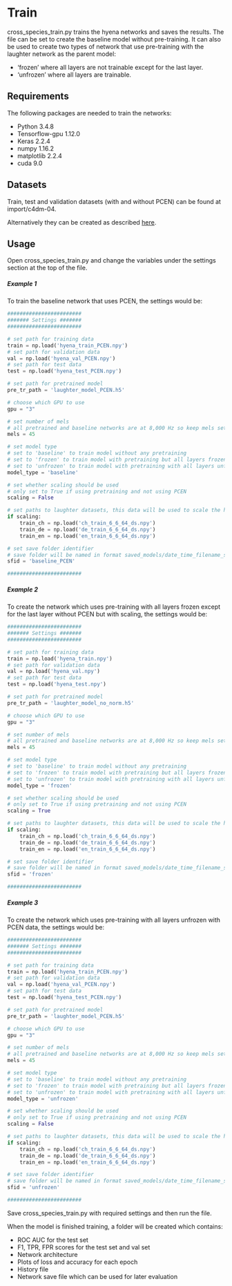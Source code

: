 # Train
cross_species_train.py trains the hyena networks and saves the results. The file can be set to create the baseline model without pre-training.
It can also be used to create two types of network that use pre-training with the laughter network as the parent model:
* ‘frozen’ where all layers are not trainable except for the last layer.
* ‘unfrozen’ where all layers are trainable.

## Requirements
The following packages are needed to train the networks:
* Python 3.4.8
* Tensorflow-gpu 1.12.0
* Keras 2.2.4
* numpy 1.16.2
* matplotlib 2.2.4
* cuda 9.0

## Datasets
Train, test and validation datasets (with and without PCEN) can be found at import/c4dm-04.

Alternatively they can be created as described [here](/preprocessing).

## Usage
Open cross_species_train.py and change the variables under the settings section at the top of the file. 

##### Example 1
To train the baseline network that uses PCEN, the settings would be:

```python
########################
####### Settings ####### 
########################

# set path for training data
train = np.load('hyena_train_PCEN.npy')
# set path for validation data
val = np.load('hyena_val_PCEN.npy')
# set path for test data
test = np.load('hyena_test_PCEN.npy')

# set path for pretrained model
pre_tr_path = 'laughter_model_PCEN.h5'

# choose which GPU to use
gpu = "3"

# set number of mels
# all pretrained and baseline networks are at 8,000 Hz so keep mels set to 45
mels = 45

# set model type
# set to 'baseline' to train model without any pretraining
# set to 'frozen' to train model with pretraining but all layers frozen except last layer
# set to 'unfrozen' to train model with pretraining with all layers unfrozen
model_type = 'baseline'

# set whether scaling should be used
# only set to True if using pretraining and not using PCEN
scaling = False

# set paths to laughter datasets, this data will be used to scale the hyena data if necessary
if scaling:
	train_ch = np.load('ch_train_6_6_64_ds.npy')
	train_de = np.load('de_train_6_6_64_ds.npy')
	train_en = np.load('en_train_6_6_64_ds.npy')

# set save folder identifier
# save folder will be named in format saved_models/date_time_filename_sfid 
sfid = 'baseline_PCEN' 

########################
```
##### Example 2
To create the network which uses pre-training with all layers frozen except for the last layer without PCEN but with scaling, the settings would be:

```python
########################
####### Settings ####### 
########################

# set path for training data
train = np.load('hyena_train.npy')
# set path for validation data
val = np.load('hyena_val.npy')
# set path for test data
test = np.load('hyena_test.npy')

# set path for pretrained model
pre_tr_path = 'laughter_model_no_norm.h5'

# choose which GPU to use
gpu = "3"

# set number of mels
# all pretrained and baseline networks are at 8,000 Hz so keep mels set to 45
mels = 45

# set model type
# set to 'baseline' to train model without any pretraining
# set to 'frozen' to train model with pretraining but all layers frozen except last layer
# set to 'unfrozen' to train model with pretraining with all layers unfrozen
model_type = 'frozen'

# set whether scaling should be used
# only set to True if using pretraining and not using PCEN
scaling = True

# set paths to laughter datasets, this data will be used to scale the hyena data if necessary
if scaling:
	train_ch = np.load('ch_train_6_6_64_ds.npy')
	train_de = np.load('de_train_6_6_64_ds.npy')
	train_en = np.load('en_train_6_6_64_ds.npy')

# set save folder identifier
# save folder will be named in format saved_models/date_time_filename_sfid 
sfid = 'frozen' 

########################
```
##### Example 3
To create the network which uses pre-training with all layers unfrozen with PCEN data, the settings would be:

```python
########################
####### Settings ####### 
########################

# set path for training data
train = np.load('hyena_train_PCEN.npy')
# set path for validation data
val = np.load('hyena_val_PCEN.npy')
# set path for test data
test = np.load('hyena_test_PCEN.npy')

# set path for pretrained model
pre_tr_path = 'laughter_model_PCEN.h5'

# choose which GPU to use
gpu = "3"

# set number of mels
# all pretrained and baseline networks are at 8,000 Hz so keep mels set to 45
mels = 45

# set model type
# set to 'baseline' to train model without any pretraining
# set to 'frozen' to train model with pretraining but all layers frozen except last layer
# set to 'unfrozen' to train model with pretraining with all layers unfrozen
model_type = 'unfrozen'

# set whether scaling should be used
# only set to True if using pretraining and not using PCEN
scaling = False

# set paths to laughter datasets, this data will be used to scale the hyena data if necessary
if scaling:
	train_ch = np.load('ch_train_6_6_64_ds.npy')
	train_de = np.load('de_train_6_6_64_ds.npy')
	train_en = np.load('en_train_6_6_64_ds.npy')

# set save folder identifier
# save folder will be named in format saved_models/date_time_filename_sfid 
sfid = 'unfrozen' 

########################
```
Save cross_species_train.py with required settings and then run the file.

When the model is finished training, a folder will be created which contains:
* ROC AUC for  the test set
* F1, TPR, FPR scores for the test set and val set
* Network architecture
* Plots of loss and accuracy for each epoch
* History file
* Network save file which can be used for later evaluation
